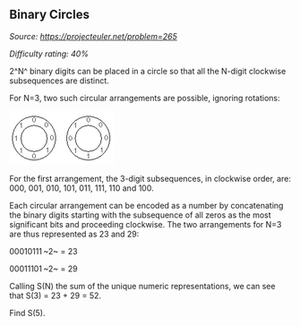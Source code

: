 Binary Circles
--------------

*Source: https://projecteuler.net/problem=265*


*Difficulty rating: 40%*

2^N^ binary digits can be placed in a circle so that all the N-digit
clockwise subsequences are distinct.

For N=3, two such circular arrangements are possible, ignoring
rotations:

![p265\_BinaryCircles.gif](img/p265_BinaryCircles.gif)

For the first arrangement, the 3-digit subsequences, in clockwise order,
are:\
 000, 001, 010, 101, 011, 111, 110 and 100.

Each circular arrangement can be encoded as a number by concatenating
the binary digits starting with the subsequence of all zeros as the most
significant bits and proceeding clockwise. The two arrangements for N=3
are thus represented as 23 and 29:

00010111 ~2~ = 23

00011101 ~2~ = 29

Calling S(N) the sum of the unique numeric representations, we can see
that S(3) = 23 + 29 = 52.

Find S(5).
